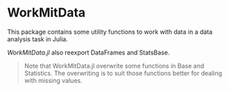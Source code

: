 # WorkMitData

This package contains some utility functions to work with data in a data analysis task in Julia.

*WorkMitData.jl* also reexport DataFrames and StatsBase.

> Note that WorkMitData.jl overwrite some functions in Base and Statistics. The overwriting is to suit those functions better for dealing with missing values.
